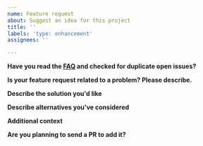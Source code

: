 ```yaml
---
name: Feature request
about: Suggest an idea for this project
title: ''
labels: 'type: enhancement'
assignees: ''

---
```


**Have you read the [FAQ](https://bit.ly/ShakaFAQ) and checked for duplicate open issues?**


**Is your feature request related to a problem? Please describe.**
<!-- A clear and concise description of what the problem is. Ex. I'm always frustrated when [...] -->


**Describe the solution you'd like**
<!-- A clear and concise description of what you want to happen. -->


**Describe alternatives you've considered**
<!-- A clear and concise description of any alternative solutions or features you've considered. -->


**Additional context**
<!-- Add any other context or screenshots about the feature request here. -->


**Are you planning to send a PR to add it?**
